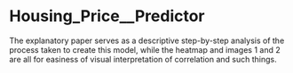 # Housing_Price__Predictor

The explanatory paper serves as a descriptive step-by-step analysis of the process taken to create this model, while the heatmap and images 1 and 2 are all for easiness of visual interpretation of correlation and such things.  

